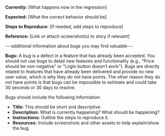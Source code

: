 **Currently:**
[What happens now in the regression]

**Expected:**
[What the correct behavior should be]

**Steps to Reproduce:**
[If needed, add steps to reproduce]

**Reference:**
[Link or attach screenshot(s) to story if relevant]

---additional information about bugs you may find valuable---

**Bugs:** A bug is a defect in a feature that has already been accepted. You should not use bugs to detail new features and functionality (e.g., “Price should be non-negative” or “Login button doesn’t work”). Bugs are directly related to features that have already been delivered and provide no new user value, which is why they do not have points. The other reason they do not have points is that bugs can be impossible to estimate and could take 30 seconds or 30 days to resolve.

Bugs should include the following information:

- **Title:** This should be short and descriptive.
- **Description:** What is currently happening? What should be happening?
- **Instructions:** Outline the steps to reproduce it.
- **Resources:** Include screenshots and other assets to help explain/show the bug.
